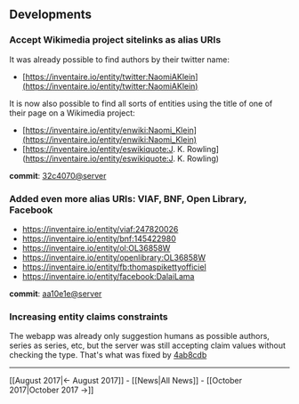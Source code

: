 <!-- LANG:EN, title="September 2017"-->
 
## Developments

### Accept Wikimedia project sitelinks as alias URIs
It was already possible to find authors by their twitter name:
* [https://inventaire.io/entity/twitter:NaomiAKlein](https://inventaire.io/entity/twitter:NaomiAKlein)

It is now also possible to find all sorts of entities using the title of one of their page on a Wikimedia project:
* [https://inventaire.io/entity/enwiki:Naomi_Klein](https://inventaire.io/entity/enwiki:Naomi_Klein)
* [https://inventaire.io/entity/eswikiquote:J. K. Rowling](https://inventaire.io/entity/eswikiquote:J. K. Rowling)

**commit**: [32c4070@server](https://github.com/inventaire/inventaire/commit/32c4070)

### Added even more alias URIs: VIAF, BNF, Open Library, Facebook
* https://inventaire.io/entity/viaf:247820026
* https://inventaire.io/entity/bnf:145422980
* https://inventaire.io/entity/ol:OL36858W
* https://inventaire.io/entity/openlibrary:OL36858W
* https://inventaire.io/entity/fb:thomaspikettyofficiel
* https://inventaire.io/entity/facebook:DalaiLama

**commit**: [aa10e1e@server](https://github.com/inventaire/inventaire/commit/aa10e1e)

### Increasing entity claims constraints
  The webapp was already only suggestion humans as possible authors, series as series, etc, but the server was still accepting claim values without checking the type. That's what was fixed by [4ab8cdb](https://github.com/inventaire/inventaire/commit/4ab8cdb)
 
<hr>

[[August 2017|← August 2017]] - [[News|All News]] - [[October 2017|October 2017 →]]
